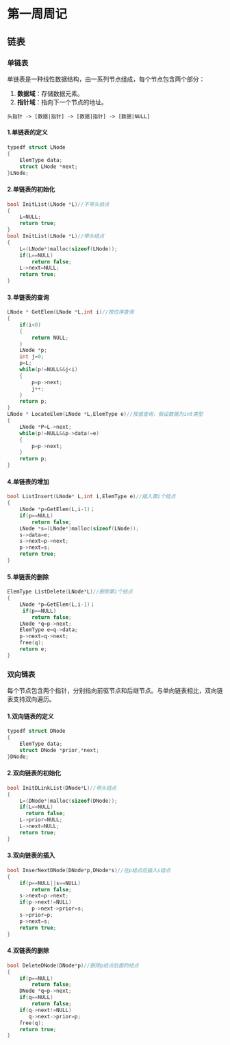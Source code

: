 # 第一周周记

## 链表

### 单链表

单链表是一种线性数据结构，由一系列节点组成，每个节点包含两个部分：

1. **数据域**：存储数据元素。
2. **指针域**：指向下一个节点的地址。

```
头指针 -> [数据|指针] -> [数据|指针] -> [数据|NULL]
```

#### 1.单链表的定义

```c
typedf struct LNode
{
    ElemType data;
    struct LNode *next;
}LNode;
```

#### 2.单链表的初始化

```c
bool InitList(LNode *L)//不带头结点
{
    L=NULL;
    return true;
}
bool InitList(LNode *L)//带头结点
{
	L=(LNode*)malloc(sizeof(LNode));
    if(L==NULL)
        return false;
    L->next=NULL;
    return true;
}
```

#### 3.单链表的查询

```c
LNode * GetElem(LNode *L,int i)//按位序查询
{
	if(i<0)
    {
    	return NULL;
    }
    LNode *p;
    int j=0;
    p=L;
    while(p!=NULL&&j<i)
    {
    	p=p->next;
    	j++;
    }
    return p;
}
LNode * LocateElem(LNode *L,ElemType e)//按值查询，假设数据为int类型
{
	LNode *P=L->next;
	while(p!=NULL&&p->data!=e)
	{
		p=p->next;
	}
	return p;
}
```

#### 4.单链表的增加

```c
bool ListInsert(LNode* L,int i,ElemType e)//插入第i个结点
{
    LNode *p=GetElem(L,i-1)；
    if(p==NULL)
        return false;
    LNode *s=(LNode*)malloc(sizeof(LNode));
    s->data=e;
    s->next=p->next;
    p->next=s;
    return true;
}
```

#### 5.单链表的删除

```c
ElemType ListDelete(LNode*L)//删除第i个结点
{
	LNode *p=GetElem(L,i-1)；
	 if(p==NULL)
        return false;
    LNode *q=p->next;
    ElemType e=q->data;
    p->next=q->next;
    free(q);
    return e;
}
```

### 双向链表

每个节点包含两个指针，分别指向前驱节点和后继节点。与单向链表相比，双向链表支持双向遍历。

#### 1.双向链表的定义

```c
typedf struct DNode
{
    ElemType data;
    struct DNode *prior,*next;
}DNode;
```

#### 2.双向链表的初始化

```c
bool InitDLinkList(DNode*L)//带头结点
{
    L=(DNode*)malloc(sizeof(DNode));
    if(L==NULL)
      return false;
    L->prior=NULL;
    L->next=NULL;
    return true;
}
```

#### 3.双向链表的插入

```c
bool InserNextDNode(DNode*p,DNode*s)//在p结点后插入s结点
{
	if(p==NULL||s==NULL)
	    return false;
	s->next=p->next;
    if(p->next!=NULL)
        p->next->prior=s;
    s->prior=p;
    p->next=s;
    return true;
}
```

#### 4.双链表的删除

```c
bool DeleteDNode(DNode*p)//删除p结点后面的结点
{
    if(p==NULL)
        return false;
    DNode *q=p->next;
    if(q==NULL)
        return false;
    if(q->next!=NULL)
       q->next->prior=p;
    free(q);
    return true;
}
```

